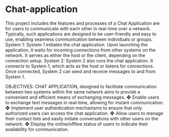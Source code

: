 # Chat-application
This project includes the features and processes of a Chat Application are for users to communicate with each other in real-time over a network. Typically, such applications are designed to be user-friendly and easy to use, enabling seamless communication between individuals or groups.
System 1: System 1 initiates the chat application. Upon launching the application, it waits for incoming connections from other systems on the network. It serves as either the host or the client, depending on the connection setup.
System 2: System 2 also runs the chat application. It connects to System 1, which acts as the host or listens for connections. Once connected, System 2 can send and receive messages to and from System 1.

OBJECTIVES:
CHAT APPLICATION, designed to facilitate communication between two systems within the same network aims to provide a convenient and efficient means of exchanging messages.
❖ Enable users to exchange text messages in real-time, allowing for instant communication.
❖ Implement user authentication mechanisms to ensure that only authorized users can access the chat application.
❖ Allow users to manage their contact lists and easily initiate conversations with other users on the network.
❖ Display the online/offline status of users to indicate their availability for communication.
